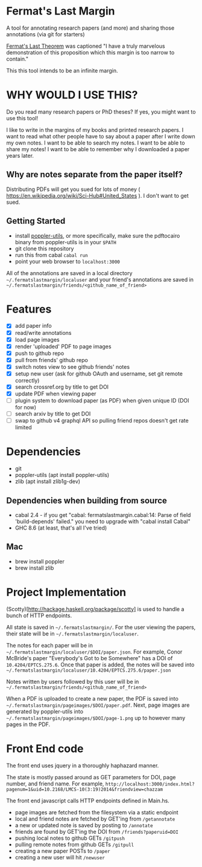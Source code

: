 # Fermat's Last Margin
A tool for annotating research papers (and more) and sharing those annotations (via git for starters)

[Fermat's Last Theorem](https://en.wikipedia.org/wiki/Fermat%27s_Last_Theorem) was captioned "I have a truly marvelous demonstration of this proposition which this margin is too narrow to contain."

This this tool intends to be an infinite margin.

# WHY WOULD I USE THIS?

Do you read many research papers or PhD theses? If yes, you might want to use this tool!

I like to write in the margins of my books and printed research papers.
I want to read what other people have to say about a paper after I write down my own notes.
I want to be able to search my notes. I want to be able to share my notes!
I want to be able to remember why I downloaded a paper years later.

## Why are notes separate from the paper itself?

Distributing PDFs will get you sued for lots of money ( https://en.wikipedia.org/wiki/Sci-Hub#United_States ). I don't want to get sued.

## Getting Started
* install [poppler-utils](https://poppler.freedesktop.org/), or more specifically, make sure the pdftocairo binary from poppler-utils is in your `$PATH`
* git clone this repository
* run this from cabal `cabal run`
* point your web browser to `localhost:3000`

All of the annotations are saved in a local directory `~/.fermatslastmargin/localuser` and your friend's annotations are saved in `~/.fermatslastmargin/friends/<github_name_of_friend>`

# Features
- [X] add paper info
- [X] read/write annotations
- [X] load page images
- [X] render 'uploaded' PDF to page images
- [X] push to github repo
- [X] pull from friends' github repo
- [X] switch notes view to see github friends' notes
- [X] setup new user (ask for github OAuth and username, set git remote correctly)
- [X] search crossref.org by title to get DOI
- [X] update PDF when viewing paper
- [ ] plugin system to download paper (as PDF) when given unique ID (DOI for now)
- [ ] search arxiv by title to get DOI
- [ ] swap to github v4 graphql API so pulling friend repos doesn't get rate limited

# Dependencies
- git
- poppler-utils (apt install poppler-utils)
- zlib (apt install zlib1g-dev)
## Dependencies when building from source
- cabal 2.4 - if you get "cabal: fermatslastmargin.cabal:14: Parse of field 'build-depends' failed." you need to upgrade with "cabal install Cabal"
- GHC 8.6 (at least, that's all I've tried)

## Mac
- brew install poppler
- brew install zlib

# Project Implementation

(Scotty)[http://hackage.haskell.org/package/scotty] is used to handle a bunch of HTTP endpoints.

All state is saved in `~/.fermatslastmargin/`. For the user viewing the papers, their state will be in `~/.fermatslastmargin/localuser`.

The notes for each paper will be in `~/.fermatslastmargin/localuser/$DOI/paper.json`.
For example, Conor McBride's paper "Everybody's Got to be Somewhere" has a DOI of `10.4204/EPTCS.275.6`.
Once that paper is added, the notes will be saved into `~/.fermatslastmargin/localuser/10.4204/EPTCS.275.6/paper.json`

Notes written by users followed by this user will be in `~/.fermatslastmargin/friends/<github_name_of_friend>`

When a PDF is uploaded to create a new paper, the PDF is saved into `~/.fermatslastmargin/pageimages/$DOI/paper.pdf`.
Next, page images are generated by poppler-utils into `~/.fermatslastmargin/pageimages/$DOI/page-1.png` up to however many pages in the PDF.

# Front End code

The front end uses jquery in a thoroughly haphazard manner.

The state is mostly passed around as GET parameters for DOI, page number, and friend name.
For example, `http://localhost:3000/index.html?pagenum=1&uid=10.2168/LMCS-10(3:19)2014&friendview=chazzam`

The front end javascript calls HTTP endpoints defined in Main.hs.
- page images are fetched from the filesystem via a static endpoint
- local and friend notes are fetched by GET'ing from `/getannotate`
- a new or updated note is saved by posting to `/annotate`
- friends are found by GET'ing the DOI from `/friends?paperuid=DOI`
- pushing local notes to github GETs `/gitpush`
- pulling remote notes from github GETs `/gitpull`
- creating a new paper POSTs to `/paper`
- creating a new user will hit `/newuser`
